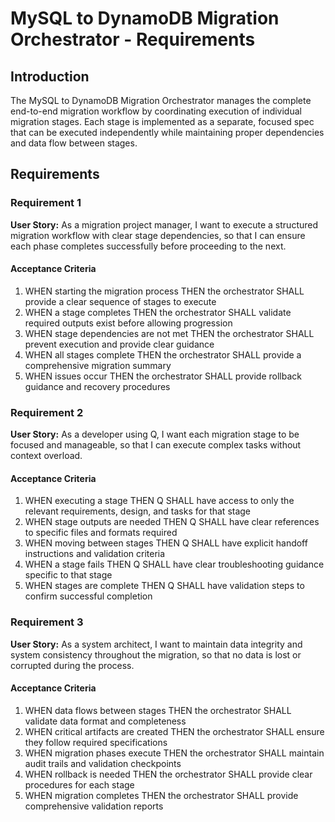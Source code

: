 # MySQL to DynamoDB Migration Orchestrator - Requirements

## Introduction

The MySQL to DynamoDB Migration Orchestrator manages the complete end-to-end migration workflow by coordinating execution of individual migration stages. Each stage is implemented as a separate, focused spec that can be executed independently while maintaining proper dependencies and data flow between stages.

## Requirements

### Requirement 1

**User Story:** As a migration project manager, I want to execute a structured migration workflow with clear stage dependencies, so that I can ensure each phase completes successfully before proceeding to the next.

#### Acceptance Criteria

1. WHEN starting the migration process THEN the orchestrator SHALL provide a clear sequence of stages to execute
2. WHEN a stage completes THEN the orchestrator SHALL validate required outputs exist before allowing progression
3. WHEN stage dependencies are not met THEN the orchestrator SHALL prevent execution and provide clear guidance
4. WHEN all stages complete THEN the orchestrator SHALL provide a comprehensive migration summary
5. WHEN issues occur THEN the orchestrator SHALL provide rollback guidance and recovery procedures

### Requirement 2

**User Story:** As a developer using Q, I want each migration stage to be focused and manageable, so that I can execute complex tasks without context overload.

#### Acceptance Criteria

1. WHEN executing a stage THEN Q SHALL have access to only the relevant requirements, design, and tasks for that stage
2. WHEN stage outputs are needed THEN Q SHALL have clear references to specific files and formats required
3. WHEN moving between stages THEN Q SHALL have explicit handoff instructions and validation criteria
4. WHEN a stage fails THEN Q SHALL have clear troubleshooting guidance specific to that stage
5. WHEN stages are complete THEN Q SHALL have validation steps to confirm successful completion

### Requirement 3

**User Story:** As a system architect, I want to maintain data integrity and system consistency throughout the migration, so that no data is lost or corrupted during the process.

#### Acceptance Criteria

1. WHEN data flows between stages THEN the orchestrator SHALL validate data format and completeness
2. WHEN critical artifacts are created THEN the orchestrator SHALL ensure they follow required specifications
3. WHEN migration phases execute THEN the orchestrator SHALL maintain audit trails and validation checkpoints
4. WHEN rollback is needed THEN the orchestrator SHALL provide clear procedures for each stage
5. WHEN migration completes THEN the orchestrator SHALL provide comprehensive validation reports
